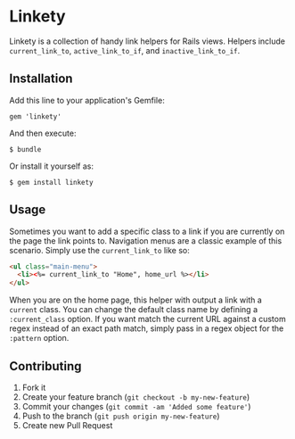 # Linkety

Linkety is a collection of handy link helpers for Rails views. Helpers include
`current_link_to`, `active_link_to_if`, and `inactive_link_to_if`.

## Installation

Add this line to your application's Gemfile:

    gem 'linkety'

And then execute:

    $ bundle

Or install it yourself as:

    $ gem install linkety

## Usage

Sometimes you want to add a specific class to a link if you are currently on the
page the link points to. Navigation menus are a classic example of this scenario.
Simply use the `current_link_to` like so:

```html
<ul class="main-menu">
  <li><%= current_link_to "Home", home_url %></li>
</ul>
```

When you are on the home page, this helper with output a link with a `current`
class. You can change the default class name by defining a `:current_class` option.
If you want match the current URL against a custom regex instead of an exact path match, 
simply pass in a regex object for the `:pattern` option.

## Contributing

1. Fork it
2. Create your feature branch (`git checkout -b my-new-feature`)
3. Commit your changes (`git commit -am 'Added some feature'`)
4. Push to the branch (`git push origin my-new-feature`)
5. Create new Pull Request
